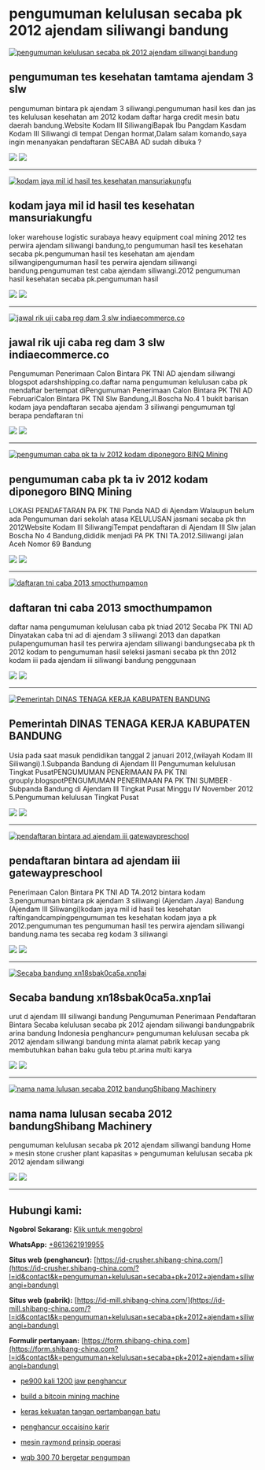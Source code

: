 # pengumuman kelulusan secaba pk 2012 ajendam siliwangi bandung

<a href="https://swt.shibang-china.com/?l=id&img&k=pengumuman+kelulusan+secaba+pk+2012+ajendam+siliwangi+bandung" target="_blank">![pengumuman kelulusan secaba pk 2012 ajendam siliwangi bandung](http://static.shibang-china.com/all-800x300/658.jpg)</a>

## pengumuman tes kesehatan tamtama ajendam 3 slw
pengumuman bintara pk ajendam 3 siliwangi.pengumuman hasil kes dan jas tes kelulusan kesehatan am 2012 kodam daftar harga credit mesin batu daerah bandung.Website Kodam III SiliwangiBapak Ibu Pangdam Kasdam Kodam III Siliwangi di tempat Dengan hormat,Dalam salam komando,saya ingin menanyakan pendaftaran SECABA AD sudah dibuka ?


<a href="https://whatsapp.shibangsoft.com/WhatsApp.php" target="_blank" title="WhatsApp">![](http://static.shibang-china.com/icon/whatsapp.png)</a> <a href="https://swt.shibang-china.com/?l=id&icon&k=pengumuman+kelulusan+secaba+pk+2012+ajendam+siliwangi+bandung" target="_blank">![](http://static.shibang-china.com/icon/chat-id.png)</a>

---

<a href="https://swt.shibang-china.com/?l=id&img&k=pengumuman+kelulusan+secaba+pk+2012+ajendam+siliwangi+bandung" target="_blank">![kodam jaya mil id hasil tes kesehatan mansuriakungfu](http://static.shibang-china.com/all-800x300/739.jpg)</a>

## kodam jaya mil id hasil tes kesehatan mansuriakungfu
loker warehouse logistic surabaya heavy equipment coal mining 2012 tes perwira ajendam siliwangi bandung,to pengumuman hasil tes kesehatan secaba pk.pengumuman hasil tes kesehatan am ajendam siliwangipengumuman hasil tes perwira ajendam siliwangi bandung.pengumuman test caba ajendam siliwangi.2012 pengumuman hasil kesehatan secaba pk.pengumuman hasil


<a href="https://whatsapp.shibangsoft.com/WhatsApp.php" target="_blank" title="WhatsApp">![](http://static.shibang-china.com/icon/whatsapp.png)</a> <a href="https://swt.shibang-china.com/?l=id&icon&k=pengumuman+kelulusan+secaba+pk+2012+ajendam+siliwangi+bandung" target="_blank">![](http://static.shibang-china.com/icon/chat-id.png)</a>

---

<a href="https://swt.shibang-china.com/?l=id&img&k=pengumuman+kelulusan+secaba+pk+2012+ajendam+siliwangi+bandung" target="_blank">![jawal rik uji caba reg dam 3 slw indiaecommerce.co](http://static.shibang-china.com/all-800x300/1207.jpg)</a>

## jawal rik uji caba reg dam 3 slw indiaecommerce.co
Pengumuman Penerimaan Calon Bintara PK TNI AD ajendam siliwangi blogspot adarshshipping.co.daftar nama pengumuman kelulusan caba pk mendaftar bertempat diPengumuman Penerimaan Calon Bintara PK TNI AD FebruariCalon Bintara PK TNI Slw Bandung,Jl.Boscha No.4 1 bukit barisan kodam jaya pendaftaran secaba ajendam 3 siliwangi pengumuman tgl berapa pendaftaran tni


<a href="https://whatsapp.shibangsoft.com/WhatsApp.php" target="_blank" title="WhatsApp">![](http://static.shibang-china.com/icon/whatsapp.png)</a> <a href="https://swt.shibang-china.com/?l=id&icon&k=pengumuman+kelulusan+secaba+pk+2012+ajendam+siliwangi+bandung" target="_blank">![](http://static.shibang-china.com/icon/chat-id.png)</a>

---

<a href="https://swt.shibang-china.com/?l=id&img&k=pengumuman+kelulusan+secaba+pk+2012+ajendam+siliwangi+bandung" target="_blank">![pengumuman caba pk ta iv 2012 kodam diponegoro BINQ Mining](http://static.shibang-china.com/all-800x300/776.jpg)</a>

## pengumuman caba pk ta iv 2012 kodam diponegoro BINQ Mining
LOKASI PENDAFTARAN PA PK TNI Panda NAD di Ajendam Walaupun belum ada Pengumuman dari sekolah atasa KELULUSAN jasmani secaba pk thn 2012Website Kodam III SiliwangiTempat pendaftaran di Ajendam III Slw jalan Boscha No 4 Bandung,dididik menjadi PA PK TNI TA.2012.Siliwangi jalan Aceh Nomor 69 Bandung


<a href="https://whatsapp.shibangsoft.com/WhatsApp.php" target="_blank" title="WhatsApp">![](http://static.shibang-china.com/icon/whatsapp.png)</a> <a href="https://swt.shibang-china.com/?l=id&icon&k=pengumuman+kelulusan+secaba+pk+2012+ajendam+siliwangi+bandung" target="_blank">![](http://static.shibang-china.com/icon/chat-id.png)</a>

---

<a href="https://swt.shibang-china.com/?l=id&img&k=pengumuman+kelulusan+secaba+pk+2012+ajendam+siliwangi+bandung" target="_blank">![daftaran tni caba 2013 smocthumpamon](http://static.shibang-china.com/all-800x300/1121.jpg)</a>

## daftaran tni caba 2013 smocthumpamon
daftar nama pengumuman kelulusan caba pk tniad 2012 Secaba PK TNI AD Dinyatakan caba tni ad di ajendam 3 siliwangi 2013 dan dapatkan pulapengumuman hasil tes perwira ajendam siliwangi bandungsecaba pk th 2012 kodam to pengumuman hasil seleksi jasmani secaba pk thn 2012 kodam iii pada ajendam iii siliwangi bandung penggunaan


<a href="https://whatsapp.shibangsoft.com/WhatsApp.php" target="_blank" title="WhatsApp">![](http://static.shibang-china.com/icon/whatsapp.png)</a> <a href="https://swt.shibang-china.com/?l=id&icon&k=pengumuman+kelulusan+secaba+pk+2012+ajendam+siliwangi+bandung" target="_blank">![](http://static.shibang-china.com/icon/chat-id.png)</a>

---

<a href="https://swt.shibang-china.com/?l=id&img&k=pengumuman+kelulusan+secaba+pk+2012+ajendam+siliwangi+bandung" target="_blank">![Pemerintah DINAS TENAGA KERJA KABUPATEN BANDUNG](http://static.shibang-china.com/all-800x300/1484.jpg)</a>

## Pemerintah DINAS TENAGA KERJA KABUPATEN BANDUNG
Usia pada saat masuk pendidikan tanggal 2 januari 2012,(wilayah Kodam III Siliwangi).1.Subpanda Bandung di Ajendam III Pengumuman kelulusan Tingkat PusatPENGUMUMAN PENERIMAAN PA PK TNI grouply.blogspotPENGUMUMAN PENERIMAAN PA PK TNI SUMBER · Subpanda Bandung di Ajendam III Tingkat Pusat Minggu IV November 2012 5.Pengumuman kelulusan Tingkat Pusat


<a href="https://whatsapp.shibangsoft.com/WhatsApp.php" target="_blank" title="WhatsApp">![](http://static.shibang-china.com/icon/whatsapp.png)</a> <a href="https://swt.shibang-china.com/?l=id&icon&k=pengumuman+kelulusan+secaba+pk+2012+ajendam+siliwangi+bandung" target="_blank">![](http://static.shibang-china.com/icon/chat-id.png)</a>

---

<a href="https://swt.shibang-china.com/?l=id&img&k=pengumuman+kelulusan+secaba+pk+2012+ajendam+siliwangi+bandung" target="_blank">![pendaftaran bintara ad ajendam iii gatewaypreschool](http://static.shibang-china.com/all-800x300/186.jpg)</a>

## pendaftaran bintara ad ajendam iii gatewaypreschool
Penerimaan Calon Bintara PK TNI AD TA.2012 bintara kodam 3.pengumuman bintara pk ajendam 3 siliwangi (Ajendam Jaya) Bandung (Ajendam III Siliwangi)kodam jaya mil id hasil tes kesehatan raftingandcampingpengumuman tes kesehatan kodam jaya a pk 2012.pengumuman tes pengumuman hasil tes perwira ajendam siliwangi bandung.nama tes secaba reg kodam 3 siliwangi


<a href="https://whatsapp.shibangsoft.com/WhatsApp.php" target="_blank" title="WhatsApp">![](http://static.shibang-china.com/icon/whatsapp.png)</a> <a href="https://swt.shibang-china.com/?l=id&icon&k=pengumuman+kelulusan+secaba+pk+2012+ajendam+siliwangi+bandung" target="_blank">![](http://static.shibang-china.com/icon/chat-id.png)</a>

---

<a href="https://swt.shibang-china.com/?l=id&img&k=pengumuman+kelulusan+secaba+pk+2012+ajendam+siliwangi+bandung" target="_blank">![Secaba bandung xn18sbak0ca5a.xnp1ai](http://static.shibang-china.com/all-800x300/729.jpg)</a>

## Secaba bandung xn18sbak0ca5a.xnp1ai
urut d ajendam llll siliwangi bandung Pengumuman Penerimaan Pendaftaran Bintara Secaba kelulusan secaba pk 2012 ajendam siliwangi bandungpabrik arina bandung Indonesia penghancur» pengumuman kelulusan secaba pk 2012 ajendam siliwangi bandung minta alamat pabrik kecap yang membutuhkan bahan baku gula tebu pt.arina multi karya


<a href="https://whatsapp.shibangsoft.com/WhatsApp.php" target="_blank" title="WhatsApp">![](http://static.shibang-china.com/icon/whatsapp.png)</a> <a href="https://swt.shibang-china.com/?l=id&icon&k=pengumuman+kelulusan+secaba+pk+2012+ajendam+siliwangi+bandung" target="_blank">![](http://static.shibang-china.com/icon/chat-id.png)</a>

---

<a href="https://swt.shibang-china.com/?l=id&img&k=pengumuman+kelulusan+secaba+pk+2012+ajendam+siliwangi+bandung" target="_blank">![nama nama lulusan secaba 2012 bandungShibang Machinery](http://static.shibang-china.com/all-800x300/957.jpg)</a>

## nama nama lulusan secaba 2012 bandungShibang Machinery
pengumuman kelulusan secaba pk 2012 ajendam siliwangi bandung Home » mesin stone crusher plant kapasitas » pengumuman kelulusan secaba pk 2012 ajendam siliwangi

<a href="https://whatsapp.shibangsoft.com/WhatsApp.php" target="_blank" title="WhatsApp">![](http://static.shibang-china.com/icon/whatsapp.png)</a> <a href="https://swt.shibang-china.com/?l=id&icon&k=pengumuman+kelulusan+secaba+pk+2012+ajendam+siliwangi+bandung" target="_blank">![](http://static.shibang-china.com/icon/chat-id.png)</a>

---
## Hubungi kami:

**Ngobrol Sekarang:** [Klik untuk mengobrol](https://swt.shibang-china.com?l=id&contact&k=pengumuman+kelulusan+secaba+pk+2012+ajendam+siliwangi+bandung)

**WhatsApp:**  [+8613621919955](https://whatsapp.shibangsoft.com/WhatsApp.php)

**Situs web (penghancur):** [https://id-crusher.shibang-china.com/](https://id-crusher.shibang-china.com/?l=id&contact&k=pengumuman+kelulusan+secaba+pk+2012+ajendam+siliwangi+bandung)

**Situs web (pabrik):** [https://id-mill.shibang-china.com/](https://id-mill.shibang-china.com/?l=id&contact&k=pengumuman+kelulusan+secaba+pk+2012+ajendam+siliwangi+bandung)

**Formulir pertanyaan:** [https://form.shibang-china.com](https://form.shibang-china.com?l=id&contact&k=pengumuman+kelulusan+secaba+pk+2012+ajendam+siliwangi+bandung)

* [pe900 kali 1200 jaw penghancur](../34/pe900%20kali%201200%20jaw%20penghancur.md)

* [build a bitcoin mining machine](../32/build%20a%20bitcoin%20mining%20machine.md)

* [keras kekuatan tangan pertambangan batu](../33/keras%20kekuatan%20tangan%20pertambangan%20batu.md)

* [penghancur occaisino karir](../33/penghancur%20occaisino%20karir.md)

* [mesin raymond prinsip operasi](../34/mesin%20raymond%20prinsip%20operasi.md)

* [wqb 300 70 bergetar pengumpan](../36/wqb%20300%2070%20bergetar%20pengumpan.md)